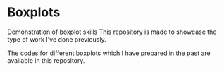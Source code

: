 # Boxplots
Demonstration of boxplot skills
This repository is made to showcase the type of work I've done previously.

The codes for different boxplots which I have prepared in the past are available in this repository.
